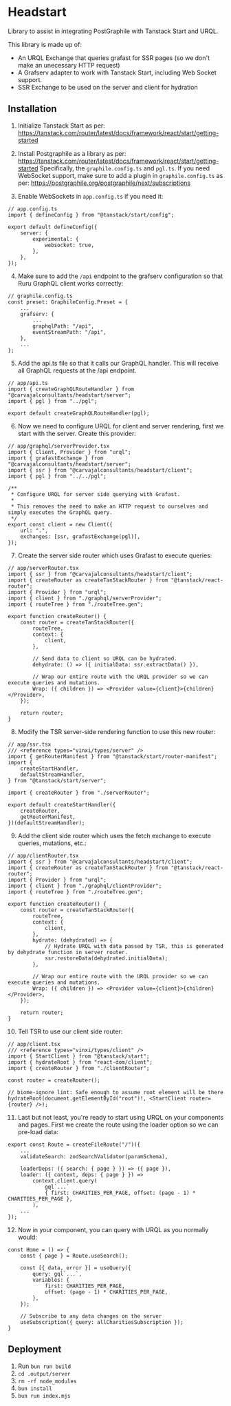 # Headstart

Library to assist in integrating PostGraphile with Tanstack Start and URQL.

This library is made up of:

- An URQL Exchange that queries grafast for SSR pages (so we don't make an unecessary HTTP request)
- A Grafserv adapter to work with Tanstack Start, including Web Socket support.
- SSR Exchange to be used on the server and client for hydration

## Installation

1. Initialize Tanstack Start as per: https://tanstack.com/router/latest/docs/framework/react/start/getting-started

2. Install Postgraphile as a library as per: https://tanstack.com/router/latest/docs/framework/react/start/getting-started
   Specifically, the `graphile.config.ts` and `pgl.ts`. If you need WebSocket support, make sure to add a plugin in `graphile.config.ts` as per: https://postgraphile.org/postgraphile/next/subscriptions

3. Enable WebSockets in `app.config.ts` if you need it:

```
// app.config.ts
import { defineConfig } from "@tanstack/start/config";

export default defineConfig({
	server: {
		experimental: {
			websocket: true,
		},
	},
});
```

4. Make sure to add the `/api` endpoint to the grafserv configuration so that Ruru GraphQL client works correctly:

```
// graphile.config.ts
const preset: GraphileConfig.Preset = {
    ...
	grafserv: {
        ...
		graphqlPath: "/api",
		eventStreamPath: "/api",
	},
    ...
};
```

5. Add the api.ts file so that it calls our GraphQL handler. This will receive all GraphQL requests at the /api endpoint.

```
// app/api.ts
import { createGraphQLRouteHandler } from "@carvajalconsultants/headstart/server";
import { pgl } from "../pgl";

export default createGraphQLRouteHandler(pgl);
```

6. Now we need to configure URQL for client and server rendering, first we start with the server. Create this provider:

```
// app/graphql/serverProvider.tsx
import { Client, Provider } from "urql";
import { grafastExchange } from "@carvajalconsultants/headstart/server";
import { ssr } from "@carvajalconsultants/headstart/client";
import { pgl } from "../../pgl";

/**
 * Configure URQL for server side querying with Grafast.
 *
 * This removes the need to make an HTTP request to ourselves and simply executes the GraphQL query.
 */
export const client = new Client({
	url: ".",
	exchanges: [ssr, grafastExchange(pgl)],
});
```

7. Create the server side router which uses Grafast to execute queries:

```
// app/serverRouter.tsx
import { ssr } from "@carvajalconsultants/headstart/client";
import { createRouter as createTanStackRouter } from "@tanstack/react-router";
import { Provider } from "urql";
import { client } from "./graphql/serverProvider";
import { routeTree } from "./routeTree.gen";

export function createRouter() {
	const router = createTanStackRouter({
		routeTree,
		context: {
			client,
		},

		// Send data to client so URQL can be hydrated.
		dehydrate: () => ({ initialData: ssr.extractData() }),

        // Wrap our entire route with the URQL provider so we can execute queries and mutations.
		Wrap: ({ children }) => <Provider value={client}>{children}</Provider>,
	});

	return router;
}
```

8. Modify the TSR server-side rendering function to use this new router:

```
// app/ssr.tsx
/// <reference types="vinxi/types/server" />
import { getRouterManifest } from "@tanstack/start/router-manifest";
import {
	createStartHandler,
	defaultStreamHandler,
} from "@tanstack/start/server";

import { createRouter } from "./serverRouter";

export default createStartHandler({
	createRouter,
	getRouterManifest,
})(defaultStreamHandler);
```

9. Add the client side router which uses the fetch exchange to execute queries, mutations, etc.:

```
// app/clientRouter.tsx
import { ssr } from "@carvajalconsultants/headstart/client";
import { createRouter as createTanStackRouter } from "@tanstack/react-router";
import { Provider } from "urql";
import { client } from "./graphql/clientProvider";
import { routeTree } from "./routeTree.gen";

export function createRouter() {
	const router = createTanStackRouter({
		routeTree,
		context: {
			client,
		},
		hydrate: (dehydrated) => {
			// Hydrate URQL with data passed by TSR, this is generated by dehydrate function in server router.
			ssr.restoreData(dehydrated.initialData);
		},

        // Wrap our entire route with the URQL provider so we can execute queries and mutations.
		Wrap: ({ children }) => <Provider value={client}>{children}</Provider>,
	});

	return router;
}
```

10. Tell TSR to use our client side router:

```
// app/client.tsx
/// <reference types="vinxi/types/client" />
import { StartClient } from "@tanstack/start";
import { hydrateRoot } from "react-dom/client";
import { createRouter } from "./clientRouter";

const router = createRouter();

// biome-ignore lint: Safe enough to assume root element will be there
hydrateRoot(document.getElementById("root")!, <StartClient router={router} />);
```

11. Last but not least, you're ready to start using URQL on your components and pages. First we create the route using the loader option so we can pre-load data:

```
export const Route = createFileRoute("/")({
	...
	validateSearch: zodSearchValidator(paramSchema),

	loaderDeps: ({ search: { page } }) => ({ page }),
	loader: ({ context, deps: { page } }) =>
		context.client.query(
			gql`...`
			{ first: CHARITIES_PER_PAGE, offset: (page - 1) * CHARITIES_PER_PAGE },
		),
	...
});
```

12. Now in your component, you can query with URQL as you normally would:

```
const Home = () => {
	const { page } = Route.useSearch();

	const [{ data, error }] = useQuery({
		query: gql`...`,
		variables: {
			first: CHARITIES_PER_PAGE,
			offset: (page - 1) * CHARITIES_PER_PAGE,
		},
	});

	// Subscribe to any data changes on the server
	useSubscription({ query: allCharitiesSubscription });
}
```

## Deployment

1. Run `bun run build`
2. `cd .output/server`
3. `rm -rf node_modules`
4. `bun install`
5. `bun run index.mjs`
